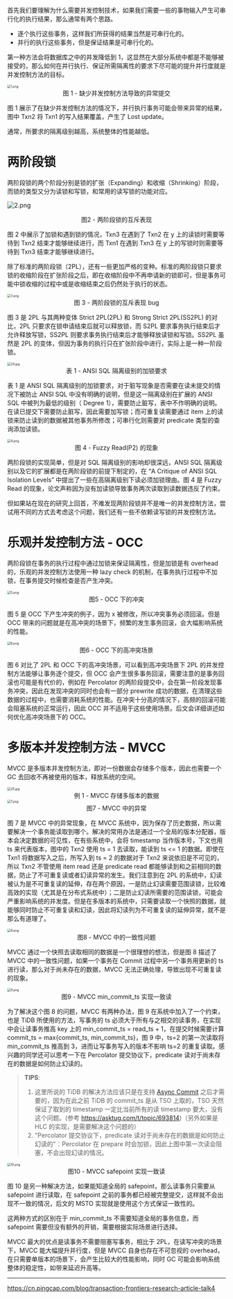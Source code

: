 首先我们要理解为什么需要并发控制技术，如果我们需要一些的事物输入产生可串行化的执行结果，那么通常有两个思路。

- 逐个执行这些事务，这样我们所获得的结果当然是可串行化的。
- 并行的执行这些事务，但是保证结果是可串行化的。

第一种方法会将数据库之中的并发降低到 1，这显然在大部分系统中都是不能够被接受的，那么如何在并行执行、保证所需隔离性的要求下尽可能的提升并行度就是并发控制方法的目标。

<img src="https://littleneko.oss-cn-beijing.aliyuncs.com/img/1_4a773fe648.png" alt="1.png" style="zoom:50%;" />

<center>图 1 - 缺少并发控制方法导致的异常提交</center>

图 1 展示了在缺少并发控制方法的情况下，并行执行事务可能会带来异常的结果，图中 Txn2 将 Txn1 的写入结果覆盖，产生了 Lost update。

通常，所要求的隔离级别越高，系统整体的性能越低。

# 两阶段锁

两阶段锁的两个阶段分别是锁的扩张（Expanding）和收缩（Shrinking）阶段，而锁的类型又分为读锁和写锁，和常用的读写锁的功能对应。

![2.png](https://littleneko.oss-cn-beijing.aliyuncs.com/img/2_a18aff06bc.png)

<center>图2 - 两阶段锁的互斥表现</center>

图 2 中展示了加锁和遇到锁的情况，Txn3 在遇到了 Txn2 在 y 上的读锁时需要等待到 Txn2 结束才能够继续进行，而 Txn1 在遇到 Txn3 在 y 上的写锁时则需要等待到 Txn3 结束才能够继续进行。

除了标准的两阶段锁（2PL），还有一些更加严格的变种。标准的两阶段锁只要求锁的收缩阶段在扩张阶段之后，即在收缩阶段中不再申请新的锁即可，但是事务可能中锁收缩的过程中或是收缩结束之后仍然处于执行的状态。

<img src="https://littleneko.oss-cn-beijing.aliyuncs.com/img/3_8291ef5294.png" alt="3.png" style="zoom:50%;" />

<center>图 3 - 两阶段锁的互斥表现 bug</center>

图 3 是 2PL 与其两种变体 Strict 2PL(2PL) 和 Strong Strict 2PL(SS2PL) 的对比，2PL 只要求在锁申请结束后就可以释放锁，而 S2PL 要求事务执行结束后才允许释放写锁，SS2PL 则要求事务执行结束后才能够释放读锁和写锁。SS2PL 虽然是 2PL 的变体，但因为事务的执行只在扩张阶段中进行，实际上是一种一阶段锁。

<img src="https://littleneko.oss-cn-beijing.aliyuncs.com/img/24_0a203c84ef.jpg" alt="24.jpg" style="zoom:50%;" />

<center>表 1 - ANSI SQL 隔离级别的加锁要求</center>

表 1 是 ANSI SQL 隔离级别的加锁要求，对于脏写现象是否需要在读未提交的情况下被防止 ANSI SQL 中没有明确的说明，但是这一隔离级别在扩展的 ANSI SQL 中被列为最低的级别（ Degree 1），需要防止脏写，表中不作明确的说明。在读已提交下需要防止脏写，因此需要加写锁；而可重复读需要通过 item 上的读锁来防止读到的数据被其他事务所修改；可串行化则需要对 predicate 类型的查询添加读锁。

<img src="https://littleneko.oss-cn-beijing.aliyuncs.com/img/4_25782f5f5f.png" alt="4.png" style="zoom:50%;" />

<center>图 4 - Fuzzy Read(P2) 的现象</center>

两阶段锁的实现简单，但是对 SQL 隔离级别的影响却很深远，ANSI SQL 隔离级别以及它的扩展都是在两阶段锁的前提下制定的，在 “A Critique of ANSI SQL Isolation Levels” 中提出了一些在高隔离级别下读必须加锁理由。图 4 是 Fuzzy Read 的现象，论文声称因为没有加读锁导致事务两次读取到读数据违反了约束。

但如果站在现在的研究上回首，不难发现两阶段锁并不是唯一的并发控制方法，尝试用不同的方式去考虑这个问题，我们还有一些不依赖读写锁的并发控制方法。

# 乐观并发控制方法 - OCC

两阶段锁在事务的执行过程中通过加锁来保证隔离性，但是加锁是有 overhead 的，乐观的并发控制方法使用一种 lazy check 的机制，在事务执行过程中不加锁，在事务提交时候检查是否产生冲突。

<img src="https://littleneko.oss-cn-beijing.aliyuncs.com/img/5_4a5753d1b3.png" alt="5.png" style="zoom:50%;" />

<center>图5 - OCC 下的冲突</center>

图 5 是 OCC 下产生冲突的例子，因为 x 被修改，所以冲突事务必须回滚。但是 OCC 带来的问题就是在高冲突的场景下，频繁的发生事务回滚，会大幅影响系统的性能。

<img src="https://littleneko.oss-cn-beijing.aliyuncs.com/img/6_e28f816ab6.png" alt="6.png" style="zoom:50%;" />

<center>图6 - OCC 下的高冲突场景</center>

图 6 对比了 2PL 和 OCC 下的高冲突场景，可以看到高冲突场景下 2PL 的并发控制方法能够让事务逐个提交，但 OCC 会产生很多事务回滚，需要注意的是事务回滚也可能是有代价的，例如在 Percolator 的两阶段提交中，会在第一阶段发现事务冲突，因此在发现冲突的同时也会有一部分 prewrite 成功的数据，在清理这些数据的过程中，也需要消耗系统的性能。在冲突十分高的情况下，高频的回滚可能会阻塞系统的正常运行，因此 OCC 并不适用于这些使用场景。后文会详细讲述如何优化高冲突场景下的 OCC。

# 多版本并发控制方法 - MVCC

MVCC 是多版本并发控制方法，即对一份数据会存储多个版本，因此也需要一个 GC 去回收不再被使用的版本，释放系统的空间。

<img src="https://littleneko.oss-cn-beijing.aliyuncs.com/img/25_3afba3eed8.jpg" alt="25.jpg" style="zoom:50%;" />

<center>例 1 - MVCC 存储多版本的数据</center>

<img src="https://littleneko.oss-cn-beijing.aliyuncs.com/img/7_0ea094a19a.png" alt="7.png" style="zoom:50%;" />

<center>图7 - MVCC 中的异常</center>

图 7 是 MVCC 中的异常现象，在 MVCC 系统中，因为保存了历史数据，所以需要解决一个事务能读取到哪个。解决的常用办法是通过一个全局的版本分配器，版本会决定数据的可见性，在有些系统中，会将 timestamp 当作版本号，下文也用 ts 来代表版本，图中的 Txn2 使用 ts = 1 去读取，能读到 ts <= 1 的数据。即使在 Txn1 将数据写入之后，所写入到 ts = 2 的数据对于 Txn2 来说依旧是不可见的，所以 Txn2 不管使用 item read 还是 predicate read 都能够读到和之前相同的数据，防止了不可重复读或者幻读异常的发生。我们注意到在 2PL 的系统中，幻读被认为是不可重复读的延伸，存在两个原因，一是防止幻读需要范围读锁，比较难高效的实现（尤其是在分布式系统中）；二是防止幻读所需要的范围读锁，可能会严重影响系统的并发度。但是在多版本的系统中，只需要读取一个快照的数据，就能够同时防止不可重复读和幻读，因此将幻读列为不可重复读的延伸异常，就不是那么有道理了。

<img src="https://littleneko.oss-cn-beijing.aliyuncs.com/img/8_e2dd7c0dbe.png" alt="8.png" style="zoom:50%;" />

<center>图8 - MVCC 中的一致性问题</center>

MVCC 通过一个快照去读取相同的数据是一个很理想的想法，但是图 8 描述了 MVCC 中的一致性问题，如果一个事务在 Commit 过程中另一个事务用更新的 ts 进行读，那么对于尚未存在的数据，MVCC 无法正确处理，导致出现不可重复读的现象。

<img src="https://littleneko.oss-cn-beijing.aliyuncs.com/img/9_b2df1938b4.png" alt="9.png" style="zoom:50%;" />

<center>图9 - MVCC min_commit_ts 实现一致读</center>

为了解决这个图 8 的问题，MVCC 有两种办法，图 9 在系统中加入了一个约束，也是 TiDB 所使用的方法，写事务的 ts 必须大于所有与之相交的读事务，在实现中会让读事务推高 key 上的 min_commit_ts = read_ts + 1，在提交时候需要计算 commit_ts = max{commit_ts, min_commit_ts}，图 9 中，ts=2 的第一次读取将 min_commit_ts 推高到 3，进而让写事务写入的版本不影响 ts=2 的重复读取。感兴趣的同学还可以思考一下在 Percolator 提交协议下，predicate 读对于尚未存在的数据是如何防止幻读的。

> **TIPS**:
>
> 1. 这里所说的 TiDB 的解决方法应该只是在支持 [Async Commit](https://cn.pingcap.com/blog/async-commit-principle) 之后才需要的，因为在此之前 TiDB 的 commit_ts 是从 TSO 上取的，TSO 天然保证了取到的 timestamp 一定比当前所有的读 timestamp 要大，没有这个问题。(参考 https://asktug.com/t/topic/693814)（另外如果是 HLC 的实现，是需要解决这个问题的）
> 2. "Percolator 提交协议下，predicate 读对于尚未存在的数据是如何防止幻读的"：Percolator 在 prepare 时会加锁，因此上图中第一次读会阻塞，不会出现幻读的情况。

<img src="https://littleneko.oss-cn-beijing.aliyuncs.com/img/10_e2e41fa92c.png" alt="10.png" style="zoom:50%;" />

<center>图10 - MVCC safepoint 实现一致读</center>

图 10 是另一种解决方法，如果能知道全局的 safepoint，那么读事务只需要从 safepoint 进行读取，在 safepoint 之前的事务都已经被完整提交，这样就不会出现不一致的情况，后文的 MSTO 实现就是使用这个方式保证一致性的。

这两种方式的区别在于 min_commit_ts 不需要知道全局的事务信息，而 safepoint 需要但没有额外的开销，需要根据实际场景进行选择。

MVCC 最大的优点是读事务不需要阻塞写事务，相比于 2PL，在读写冲突的场景下，MVCC 能大幅提升并行度，但是 MVCC 自身也存在不可忽视的 overhead，在只需要单版本的场景下，会产生比较大的性能影响，同时 GC 可能会影响系统整体的稳定性，如带来延迟升高等。



----

https://cn.pingcap.com/blog/transaction-frontiers-research-article-talk4
